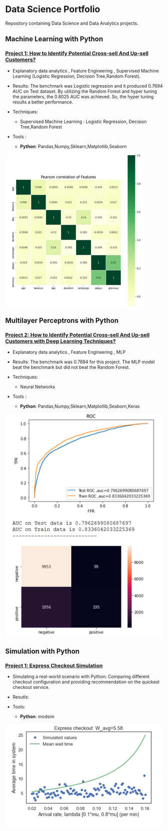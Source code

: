 # Data Science Portfolio
Repository containing Data Science and Data Analytics projects. 

## Machine Learning with Python
### [Project 1: How to Identify Potential Cross-sell And Up-sell Customers?](https://github.com/harjomand/Portfolio/blob/main/How%20to%20Identify%20Potential%20Cross-sell%20And%20Up-sell%20Customers.ipynb) 
* Explanatory data analytics , Feature Engineering , Supervised Machine Learning (Logistic Regression, Decision Tree,Random Forest). 

* Results: The benchmark was Logistic regression and it produced 0.7694 AUC on Test dataset. By utilizing the Random Forest and hyper tuning the parameters, the 0.8025 AUC was achieved. So, the hyper tuning results a better performance.

* Techniques: 
   - Supervised Machine Learning : Logistic Regression, Decision Tree,Random Forest
* Tools : 
   - **Python**: Pandas,Numpy,Sklearn,Matplotlib,Seaborn

![](/images/Correlation.PNG)


## Multilayer Perceptrons with Python
### [Project 2: How to Identify Potential Cross-sell And Up-sell Customers with Deep Learning Techniques?](https://github.com/harjomand/Portfolio/blob/main/MLP.ipynb) 
* Explanatory data analytics , Feature Engineering , MLP 

* Results: The benchmark was 0.7694 for this project. The MLP model beat the benchmark but did not beat the Random Forest.

* Techniques: 
   - Neural Networks
* Tools : 
   - **Python**: Pandas,Numpy,Sklearn,Matplotlib,Seaborn,Keras

![](/images/RandomForest.PNG)



## Simulation with Python
### [Project 1: Express Checkout Simulation](https://github.com/harjomand/Portfolio/blob/main/Express%20Checkout%20Simulation%20with%20Python%20.ipynb)
* Simulating a real-world scenario with Python: Comparing different checkout configuration and providing recommendation on the quickest checkout service.
* Resutls: 

* Tools: 
   - **Python**: modsim

![](/images/Express_Checkout.PNG)




